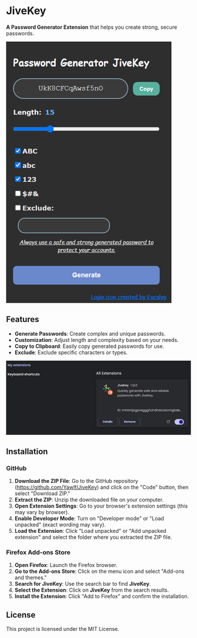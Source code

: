 # JiveKey
**A Password Generator Extension** that helps you create strong, secure passwords.

![Extension2](Extension2.png)

## Features
- **Generate Passwords**: Create complex and unique passwords.
- **Customization**: Adjust length and complexity based on your needs.
- **Copy to Clipboard**: Easily copy generated passwords for use.
- **Exclude**: Exclude specific characters or types.

![Extension1](Extension1.png)

## Installation
### GitHub
1. **Download the ZIP File**: Go to the GitHub repository (https://github.com/Yawlf/JiveKey) and click on the "Code" button, then select "Download ZIP."
2. **Extract the ZIP**: Unzip the downloaded file on your computer.
3. **Open Extension Settings**: Go to your browser's extension settings (this may vary by browser).
4. **Enable Developer Mode**: Turn on "Developer mode" or "Load unpacked" (exact wording may vary).
5. **Load the Extension**: Click "Load unpacked" or "Add unpacked extension" and select the folder where you extracted the ZIP file.

### Firefox Add-ons Store
1. **Open Firefox**: Launch the Firefox browser.
2. **Go to the Add-ons Store**: Click on the menu icon and select "Add-ons and themes."
3. **Search for JiveKey**: Use the search bar to find **JiveKey**.
4. **Select the Extension**: Click on **JiveKey** from the search results.
5. **Install the Extension**: Click "Add to Firefox" and confirm the installation.

## License

This project is licensed under the MIT License.
